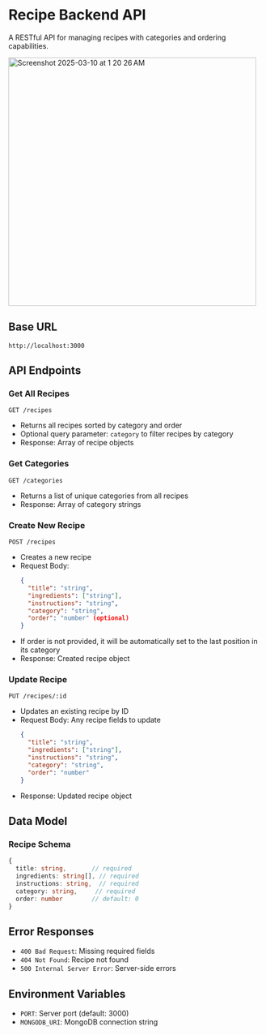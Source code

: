 # Recipe Backend API

A RESTful API for managing recipes with categories and ordering capabilities.

<img width="490" alt="Screenshot 2025-03-10 at 1 20 26 AM" src="https://github.com/user-attachments/assets/dbdedf5d-13ff-45b1-b3fb-6ba59f65c1d9" />


## Base URL

```
http://localhost:3000
```

## API Endpoints

### Get All Recipes

```http
GET /recipes
```

- Returns all recipes sorted by category and order
- Optional query parameter: `category` to filter recipes by category
- Response: Array of recipe objects

### Get Categories

```http
GET /categories
```

- Returns a list of unique categories from all recipes
- Response: Array of category strings

### Create New Recipe

```http
POST /recipes
```

- Creates a new recipe
- Request Body:
  ```json
  {
    "title": "string",
    "ingredients": ["string"],
    "instructions": "string",
    "category": "string",
    "order": "number" (optional)
  }
  ```
- If order is not provided, it will be automatically set to the last position in its category
- Response: Created recipe object

### Update Recipe

```http
PUT /recipes/:id
```

- Updates an existing recipe by ID
- Request Body: Any recipe fields to update
  ```json
  {
    "title": "string",
    "ingredients": ["string"],
    "instructions": "string",
    "category": "string",
    "order": "number"
  }
  ```
- Response: Updated recipe object

## Data Model

### Recipe Schema

```typescript
{
  title: string,       // required
  ingredients: string[], // required
  instructions: string,  // required
  category: string,     // required
  order: number        // default: 0
}
```

## Error Responses

- `400 Bad Request`: Missing required fields
- `404 Not Found`: Recipe not found
- `500 Internal Server Error`: Server-side errors

## Environment Variables

- `PORT`: Server port (default: 3000)
- `MONGODB_URI`: MongoDB connection string
